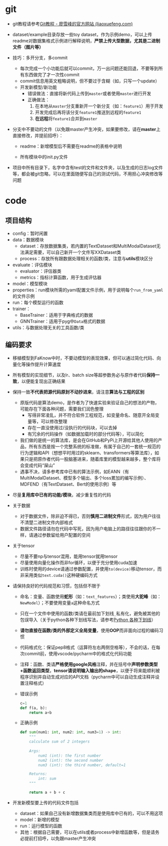 # git

- git教程请参考[Git教程 - 廖雪峰的官方网站 (liaoxuefeng.com)](https://www.liaoxuefeng.com/wiki/896043488029600)
- dataset/example目录存放一些toy dataset，作为示例demo，可以上传readme对数据集格式示例进行解释说明，**严禁上传大型数据，尤其是二进制文件（图片等）**
- 技巧：多开分支，多commit
  - 每次完成一个小功能后就可以commit，万一出问题还能回退，不要等到所有东西做完了才一次性commit
  - commit信息用英文粗略说明，但不要过于含糊（如，只写一个update）
  - 开发新模型/新功能
    - 错误做法：直接将新代码上传到`master`或者使用`master`进行开发
    - 正确做法：
      1. 在本地从`master`分支重新开一个新分支（如：`feature1`）用于开发
      2. 开发完成后再将该分支`feature1`推送到远程的`feature1`
      3. **在远程**将`feature1`合并到`master`
- 分支中不要动的文件（以免跟master产生冲突，如果要修改，请在**master**上直接修改，并提前招呼）：

  - readme：新增模型后不需要在readme的表格中说明

  - 所有模块中的init.py文件
- 项目中所有目录下，名字中含有test的文件和文件夹，以及生成的日志log文件等，都会被git忽略，可以在里面随便写自己的测试代码，不用担心冲突修改等问题



# code

## 项目结构

- config：暂时闲置
- data：数据模块
  - dataset：存放数据集类，若内置的TextDataset和MultiModalDataset无法满足需要，可以自己新开一个文件写XXDataset类
  - process：存放所有跟数据处理相关的函数/类，注意与**utils**模块区分
- evaluate：评估模块
  - evaluator：评估器类
  - metrics：指标计算函数，用于生成评估器
- model：模型模块
- properties：run模块所需的yaml配置文件示例，用于说明每个`run_from_yaml`的文件示例
- run：每个模型运行的函数
- trainer：
  - BaseTrainer：适用于字典格式的数据
  - GNNTrainer：适用于pyg中`Data`格式的数据
- utils：与数据处理无关的工具函数/类



## 编码要求

- 移植模型到FaKnow中时，不要动模型的表现效果，但可以通过简化代码、向量化等操作提升计算速度

- 所有模型的实现细节，以及lr、batch size等超参数务必与原作者代码**保持一致**，以便能复现出正确结果

- 保持一致**不代表把源代码原封不动抄进来**，请注意**算法与工程的区别**

  - 原版代码是算法demo，是作者为了快速实验来验证自己的想法的产物，可能存在下面各种问题，需要我们润色整理
    - 写得非常凌乱，并不符合软件工程规范，如变量命名、随意开全局变量等，可以修改整理
    - 存在一直没使用过/没执行的代码块，可以去掉
    - 有冗余的代码操作（如数据加载时的部分代码等），可以简化
  - 我们做的是统一的算法库，是会在GitHub和PyPi上开源给其他人使用的产品，所有东西是按一个完整系统的标准做，有属于自己的一套统一规范的行为逻辑和API（想想平时用过的sklearn、transformers等算法库），如果只是把原作者代码一股脑塞进来，随着库里的模型越来越多，整个库将会变成代码“屎山”
  - 遇事不决，请多参考库中已有的算法示例，如EANN（有MultiModalDataset、模型多个输出、多个loss累加的编写示例）、MDFEND（有TextDataset、Bert的使用示例）等

- 尽量**复用库中已有的功能/模块**，减少重复性的代码

- 关于数据

  - 对于数据文件，除非迫不得已，否则**慎用二进制文件**形式，因为用户往往不清楚二进制文件内部格式
  - 数据文件路径请勿在代码中写死，因为用户电脑上的路径往往跟你的不一样，请通过参数留给用户配置的空间

- 关于tensor

  - 尽量不要np与tensor混用，能用tensor就用tensor
  - 尽量使用向量化操作而非for循环，以便于充分使用cuda加速
  - 训练时使用的device请通过参数配置，并使用`to(device)`移动tensor，而非采用类似`text.cuda()`这种硬编码方式

- 请保持良好的代码规范和习惯，包括但不限于

  - 命名：变量、函数使用**蛇形**（如：`text_features`）；类使用**大驼峰**（如：`NewModel`）；不要使用变量`a`这种命名方式

  - 只在一个文件中使用的函数/类请在最前加下划线`_`私有化，避免被其他的包误导入（关于python各种下划线写法，请参考[Python 各种下划线](https://zhuanlan.zhihu.com/p/105783765)）

  - **请勿直接在函数/类的外部定义全局变量**，使用**OOP**而非面向过程的编码习惯

  - 代码格式化：保证pep8格式（运算符左右两侧空格等），不会的话，在每次commit前，使用vscode/pycharm中的格式化代码功能

  - 注释：函数、类请**严格使用google风格**注释，并在括号中**声明参数类型+函数返回类型**，**tensor请说明输入输出的shape**，以便于将来能顺利被程序识别并自动生成对应的API文档（pycharm中可以自动生成注释并设置注释格式）

  - 错误示例

    ```python
    c=1
    def f(a, b):
        return a+b
    ```

  - 正确示例

    ```python
    def sum(num1: int, num2: int, num3=1) -> int:
        """
        calculate sum of 2 integers
        
        Args:
        	num1 (int): the first number
        	num2 (int): the second number
        	num3 (int): the third number, default=1
    
        Returns:
        	int: sum
        """
    
        return a + b + c
    ```

- 开发新模型要上传的代码文件包括

  - dataset：如果自己没有新增数据集类而是使用库中已有的，可以不用这项
  - model：新增的模型
  - run：运行模型的函数
  - 其他：根据自己需要，可以在utils或者process中新增函数等，但是请务必提前打招呼，以免跟master产生冲突